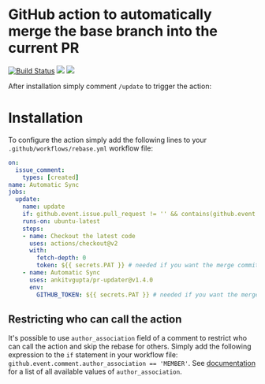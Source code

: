 # GitHub action to automatically merge the base branch into the current PR

[![Build Status](https://api.cirrus-ci.com/github/cirrus-actions/rebase.svg)](https://cirrus-ci.com/github/cirrus-actions/rebase) [![](https://images.microbadger.com/badges/version/cirrusactions/rebase.svg)](https://microbadger.com/images/cirrusactions/rebase) [![](https://images.microbadger.com/badges/image/cirrusactions/rebase.svg)](https://microbadger.com/images/cirrusactions/rebase)

After installation simply comment `/update` to trigger the action:


# Installation

To configure the action simply add the following lines to your `.github/workflows/rebase.yml` workflow file:

```yml
on: 
  issue_comment:
    types: [created]
name: Automatic Sync
jobs:
  update:
    name: update
    if: github.event.issue.pull_request != '' && contains(github.event.comment.body, '/update')
    runs-on: ubuntu-latest
    steps:
    - name: Checkout the latest code
      uses: actions/checkout@v2
      with:
        fetch-depth: 0
        token: ${{ secrets.PAT }} # needed if you want the merge commit to trigger other workflows in your PR.
    - name: Automatic Sync
      uses: ankitvgupta/pr-updater@v1.4.0
      env:
        GITHUB_TOKEN: ${{ secrets.PAT }} # needed if you want the merge commit to trigger other workflows in your PR.
```

## Restricting who can call the action

It's possible to use `author_association` field of a comment to restrict who can call the action and skip the rebase for others. Simply add the following expression to the `if` statement in your workflow file: `github.event.comment.author_association == 'MEMBER'`. See [documentation](https://developer.github.com/v4/enum/commentauthorassociation/) for a list of all available values of `author_association`.
